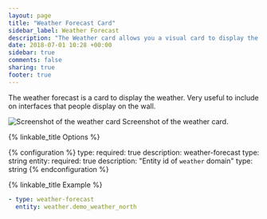 ```yaml
---
layout: page
title: "Weather Forecast Card"
sidebar_label: Weather Forecast
description: "The Weather card allows you a visual card to display the weather."
date: 2018-07-01 10:28 +00:00
sidebar: true
comments: false
sharing: true
footer: true
---
```


The weather forecast is a card to display the weather. Very useful to include on interfaces that people display on the wall.

<p class='img'>
<img src='/images/lovelace/lovelace_weather.png' alt='Screenshot of the weather card'>
Screenshot of the weather card.
</p>

{% linkable_title Options %}

{% configuration %}
type:
  required: true
  description: weather-forecast
  type: string
entity:
  required: true
  description: "Entity id of `weather` domain"
  type: string
{% endconfiguration %}

{% linkable_title Example %}

```yaml
- type: weather-forecast
  entity: weather.demo_weather_north
```
